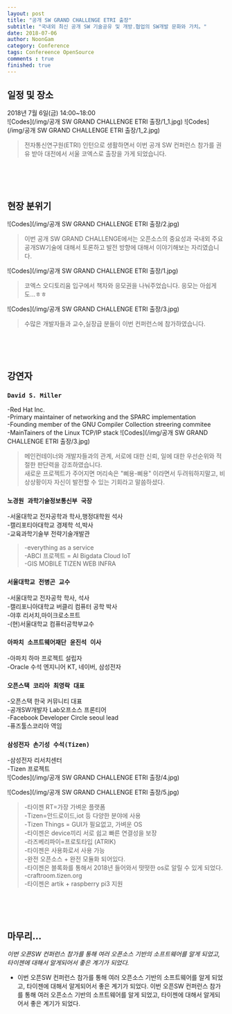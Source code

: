 ```yaml
---
layout: post
title: "공개 SW GRAND CHALLENGE ETRI 출장"
subtitle: "국내외 최신 공개 SW 기술공유 및 개방.협업의 SW개발 문화와 가치。"
date: 2018-07-06
author: NoonGam
category: Conference
tags: Confereence OpenSource
comments : true
finished: true
---
```


## 일정 및 장소

<span class="evidence">2018년 7월 6일(금) 14:00~18:00<br></span>
![Codes](/img/공개 SW GRAND CHALLENGE ETRI 출장/1_1.jpg)
![Codes](/img/공개 SW GRAND CHALLENGE ETRI 출장/1_2.jpg)
>전자통신연구원(ETRI) 인턴으로 생활하면서 이번 공개 SW 컨퍼런스 참가를 권유 받아 대전에서 서울 코엑스로 출장을 가게 되었습니다.

<br><br><br>

## 현장 분위기
![Codes](/img/공개 SW GRAND CHALLENGE ETRI 출장/2.jpg)
>이번 공개 SW GRAND CHALLENGE에서는 오픈소스의 중요성과 국내외 주요 공개SW기술에 대해서 토론하고
발전 방향에 대해서 이야기해보는 자리였습니다.


![Codes](/img/공개 SW GRAND CHALLENGE ETRI 출장/1.jpg)
>코엑스 오디토리움 입구에서 책자와 응모권을 나눠주었습니다. 응모는 아쉽게도...ㅎㅎ


![Codes](/img/공개 SW GRAND CHALLENGE ETRI 출장/3.jpg)


> 수많은 개발자들과 교수,실장급 분들이 이번 컨퍼런스에 참가하였습니다.

<br><br><br>

## 강연자
### ```David S. Miller```
-Red Hat Inc.<br>
-Primary maintainer of networking and the SPARC implementation<br>
-Founding member of the GNU Compiler Collection streering commitee<br>
-MainTainers of the Linux TCP/IP stack
![Codes](/img/공개 SW GRAND CHALLENGE ETRI 출장/3.jpg)
> 메인컨테이너와 개발자들과의 관계, 서로에 대한 신뢰, 일에 대한 우선순위와 적절한 판단력을
강조하였습니다.<br>
<span class="evidence">새로운 프로젝트가 주어지면 머리속은 "삐용-삐용" 이라면서 두려워하지말고, 비상상황이자 자신이 발전할 수 있는 기회라고 말씀하셨다.</span>

### ```노경원 과학기술정보통신부 국장```
-서울대학교 전자공학과 학사,행정대학원 석사<br>
-캘리포티아대학교 경제학 석,박사<br>
-교육과학기술부 전략기술개발관<br>

>-everything as a service<br>
-ABCI 프로젝트 =   AI  Bigdata  Cloud  IoT<br>
-GIS MOBILE TIZEN WEB INFRA<br>


### ```서울대학교 전병곤 교수```
-서울대학교 전자공학 학사, 석사<br>
-캘리포니아대학교 버클리 컴퓨터 공학 박사<br>
-야후 리서치,마이크로소프트<br>
-(현)서울대학교 컴퓨터공학부교수<br>

### ```아파치 소프트웨어재단 윤진석 이사```
-아파치 하마 프로젝트 설립자<br>
-Oracle 수석 엔지니어 KT, 네이버, 삼성전자<br>

### ```오픈스택 코리아 최영락 대표```
-오픈스택 한국 커뮤니티 대표<br>
-공개SW개발자 Lab오프소스 프론티어<br>
-Facebook Developer Circle seoul lead<br>
-퓨즈툴스코리아 역임<br>

### ```삼성전자 손기성 수석(Tizen)```
-삼성전자 리서치센터<br>
-Tizen 프로젝트<br>
![Codes](/img/공개 SW GRAND CHALLENGE ETRI 출장/4.jpg)

![Codes](/img/공개 SW GRAND CHALLENGE ETRI 출장/5.jpg)
> -타이젠 RT=가장 가벼운 플랫폼<br>
-Tizen=안드로이드,iot 등 다양한 분야에 사용<br>
-Tizen Things = GUI가 필요없고, 가벼운 OS<br>
-타이젠은 device끼리 서로 쉽고 빠른 연결성을 보장<br>
-라즈베리파이=프로토타입 (ATRIK)<br>
-타이젠은 사용화로서 사용 가능<br>
-완전 오픈소스 + 완전 모듈화 되어있다.<br>
-타이젠은 블록화를 통해서 2018년 들어와서 떳떳한 os로 알릴 수 있게 되었다.<br>
-craftroom.tizen.org<br>
-타이젠은 artik + raspberry pi3 지원<br>

<br><br><br>

## 마무리...
 *이번 오픈SW 컨퍼런스 참가를 통해 여러 오픈소스 기반의 소프트웨어를 알게 되었고,
타이젠에 대해서 알게되어서 좋은 계기가 되었다.*
 * 이번 오픈SW 컨퍼런스 참가를 통해 여러 오픈소스 기반의 소프트웨어를 알게 되었고,
타이젠에 대해서 알게되어서 좋은 계기가 되었다.
    이번 오픈SW 컨퍼런스 참가를 통해 여러 오픈소스 기반의 소프트웨어를 알게 되었고,
타이젠에 대해서 알게되어서 좋은 계기가 되었다.

<br><br><br>

